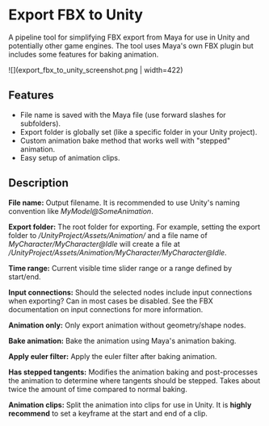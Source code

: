 # Export FBX to Unity

A pipeline tool for simplifying FBX export from Maya for use in Unity and potentially other game engines. The tool uses Maya's own FBX plugin but includes some features for baking animation.

![](export_fbx_to_unity_screenshot.png | width=422)

## Features

- File name is saved with the Maya file (use forward slashes for subfolders). 
- Export folder is globally set (like a specific folder in your Unity project).
- Custom animation bake method that works well with "stepped" animation.
- Easy setup of animation clips.

## Description

**File name:** Output filename. It is recommended to use Unity's naming convention like _MyModel@SomeAnimation_.

**Export folder:** The root folder for exporting. For example, setting the export folder to _/UnityProject/Assets/Animation/_ and a file name of _MyCharacter/MyCharacter@Idle_ will create a file at _/UnityProject/Assets/Animation/MyCharacter/MyCharacter@Idle_.

**Time range:** Current visible time slider range or a range defined by start/end.

**Input connections:** Should the selected nodes include input connections when exporting? Can in most cases be disabled. See the FBX documentation on input connections for more information.

**Animation only:** Only export animation without geometry/shape nodes.

**Bake animation:** Bake the animation using Maya's animation baking.

**Apply euler filter:** Apply the euler filter after baking animation.

**Has stepped tangents:** Modifies the animation baking and post-processes the animation to determine where tangents should be stepped. Takes about twice the amount of time compared to normal baking.

**Animation clips:** Split the animation into clips for use in Unity. It is **highly recommend** to set a keyframe at the start and end of a clip.
